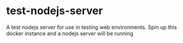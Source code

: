 # test-nodejs-server
A test nodejs server for use in testing web environments. Spin up this docker instance and a nodejs server will be running
